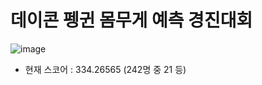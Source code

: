 # 데이콘 펭귄 몸무게 예측 경진대회

![image](https://user-images.githubusercontent.com/40455392/147430610-a1e9883d-f19c-4143-b102-bf686e3607be.png)



-  현재 스코어 : 334.26565 (242명 중 21 등)